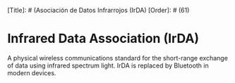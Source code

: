 [Title]: # (Asociación de Datos Infrarrojos (IrDA)
[Order]: # (61)

# Infrared Data Association (IrDA)

A physical wireless communications standard for the short-range exchange of data using infrared spectrum light. IrDA is replaced by Bluetooth in modern devices.